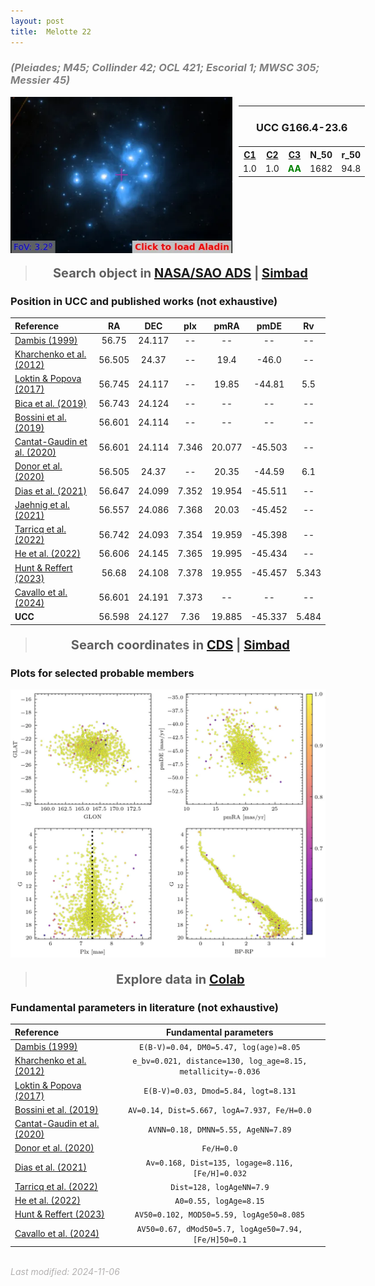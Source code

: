 ```yaml
---
layout: post
title:  Melotte 22
---
```

<h3><span style="color: #808080;"><i>(Pleiades; M45; Collinder 42; OCL 421; Escorial 1; MWSC 305; Messier 45)</i></span></h3><div style="display: flex; justify-content: space-between; width:720px;height:250px">
<div style="text-align: center;">
<!-- WEBP image -->
<img id="myImage" src="https://raw.githubusercontent.com/ucc23/Q2N/main/plots/melotte22_aladin.webp" alt="Clickable Image" style="width:355px;height:250px; cursor: pointer;">

<!-- Div to contain Aladin Lite viewer -->
<div id="aladin-lite-div" style="width:355px;height:250px;display:none;"></div>

<!-- Aladin Lite script (will be loaded after the image is clicked) -->
<script type="text/javascript">
// Function to load Aladin Lite after image click and hide the image
function loadAladinLiteAndHideImage() {
    // Dynamically load the Aladin Lite script
    let aladinScript = document.createElement('script');
    aladinScript.src = "https://aladin.cds.unistra.fr/AladinLite/api/v3/latest/aladin.js";
    aladinScript.charset = "utf-8";
    aladinScript.onload = function () {
        A.init.then(() => {
            let aladin = A.aladin('#aladin-lite-div', {survey:"P/DSS2/color", fov:3.16, target: "56.598 24.127"});
            // Remove the image
            document.getElementById('myImage').remove();
            // Hide the image
            //document.getElementById('myImage').style.visibility = "hidden";
            // Show the Aladin Lite viewer
            document.getElementById('aladin-lite-div').style.display = 'block';
        });
     };
    document.head.appendChild(aladinScript);
}
// Event listener for image click
document.getElementById('myImage').addEventListener('click', loadAladinLiteAndHideImage);
</script>
</div>
<!-- Left block -->

<table style="text-align: center; width:355px;height:250px;">
  <!-- Row 1 (title) -->
  <tr>
    <td colspan="5"><h3>UCC G166.4-23.6</h3></td>
  </tr>
  <!-- Row 2 -->
  <tr>
    <th><a href="https://ucc.ar/faq#what-are-the-c1-c2-and-c3-parameters" title="Photometric class">C1</a></th>
    <th><a href="https://ucc.ar/faq#what-are-the-c1-c2-and-c3-parameters" title="Density class">C2</a></th>
    <th><a href="https://ucc.ar/faq#what-are-the-c1-c2-and-c3-parameters" title="Combined class">C3</a></th>
    <th><div title="Stars with membership probability >50%">N_50</div></th>
    <th><div title="Radius that contains half the members [arcmin]">r_50</div></th>
  </tr>
  <!-- Row 3 -->
  <tr>
    <td>1.0</td>
    <td>1.0</td>
    <td><span style="color: green; font-weight: bold;">A</span><span style="color: green; font-weight: bold;">A</span></td>
    <td>1682</td>
    <td>94.8</td>
  </tr>
</table>
</div>

> <p style="text-align:center; font-weight: bold; font-size:20px">Search object in <a href="https://ui.adsabs.harvard.edu/search/q=%20collection%3Aastronomy%20body%3A%22Melotte%2022%22&sort=date%20desc%2C%20bibcode%20desc&p_=0" target="_blank">NASA/SAO ADS</a> | <a href="https://simbad.cds.unistra.fr/simbad/sim-id-refs?Ident=melotte22" target="_blank">Simbad</a></p>


### Position in UCC and published works (not exhaustive)

| Reference    | RA    | DEC   | plx  | pmRA  | pmDE   |  Rv  |
| :---         | :---: | :---: | :---: | :---: | :---: | :---: |
|[Dambis (1999)](https://ui.adsabs.harvard.edu/abs/1999AstL...25....7D) | 56.75 | 24.117 | -- | -- | -- | -- |
|[Kharchenko et al. (2012)](https://ui.adsabs.harvard.edu/abs/2012A%26A...543A.156K) | 56.505 | 24.37 | -- | 19.4 | -46.0 | -- |
|[Loktin & Popova (2017)](https://ui.adsabs.harvard.edu/abs/2017AstBu..72..257L) | 56.745 | 24.117 | -- | 19.85 | -44.81 | 5.5 |
|[Bica et al. (2019)](https://ui.adsabs.harvard.edu/abs/2019AJ....157...12B) | 56.743 | 24.124 | -- | -- | -- | -- |
|[Bossini et al. (2019)](https://ui.adsabs.harvard.edu/abs/2019A%26A...623A.108B) | 56.601 | 24.114 | -- | -- | -- | -- |
|[Cantat-Gaudin et al. (2020)](https://ui.adsabs.harvard.edu/abs/2020A%26A...640A...1C) | 56.601 | 24.114 | 7.346 | 20.077 | -45.503 | -- |
|[Donor et al. (2020)](https://ui.adsabs.harvard.edu/abs/2020AJ....159..199D) | 56.505 | 24.37 | -- | 20.35 | -44.59 | 6.1 |
|[Dias et al. (2021)](https://ui.adsabs.harvard.edu/abs/2021MNRAS.504..356D) | 56.647 | 24.099 | 7.352 | 19.954 | -45.511 | -- |
|[Jaehnig et al. (2021)](https://ui.adsabs.harvard.edu/abs/2021ApJ...923..129J) | 56.557 | 24.086 | 7.368 | 20.03 | -45.452 | -- |
|[Tarricq et al. (2022)](https://ui.adsabs.harvard.edu/abs/2022A%26A...659A..59T) | 56.742 | 24.093 | 7.354 | 19.959 | -45.398 | -- |
|[He et al. (2022)](https://ui.adsabs.harvard.edu/abs/2022ApJS..262....7H) | 56.606 | 24.145 | 7.365 | 19.995 | -45.434 | -- |
|[Hunt & Reffert (2023)](https://ui.adsabs.harvard.edu/abs/2023A%26A...673A.114H) | 56.68 | 24.108 | 7.378 | 19.955 | -45.457 | 5.343 |
|[Cavallo et al. (2024)](https://ui.adsabs.harvard.edu/abs/2024AJ....167...12C) | 56.601 | 24.191 | 7.373 | -- | -- | -- |
| **UCC** |56.598 | 24.127 | 7.36 | 19.885 | -45.337 | 5.484 |

> <p style="text-align:center; font-weight: bold; font-size:20px">Search coordinates in <a href="https://cdsportal.u-strasbg.fr/?target=56.598,+24.127" target="_blank">CDS</a> | <a href="https://simbad.cds.unistra.fr/mobile/object_list.html?coord=56.598%2024.127&output=json&radius=5&userEntry=melotte22" target="_blank">Simbad</a></p>

### Plots for selected probable members

![CLUSTER](https://raw.githubusercontent.com/ucc23/Q2N/main/plots/melotte22.webp)


> <p style="text-align:center; font-weight: bold; font-size:20px">Explore data in <a href="https://colab.research.google.com/github/UCC23/Q2N/blob/master/notebooks/melotte22.ipynb" target="_blank">Colab</a></p>


### Fundamental parameters in literature (not exhaustive)

| Reference |  Fundamental parameters |
| :---         |     :---:      |
| [Dambis (1999)](https://ui.adsabs.harvard.edu/abs/1999AstL...25....7D) | `E(B-V)=0.04, DM0=5.47, log(age)=8.05` |
| [Kharchenko et al. (2012)](https://ui.adsabs.harvard.edu/abs/2012A%26A...543A.156K) | `e_bv=0.021, distance=130, log_age=8.15, metallicity=-0.036` |
| [Loktin & Popova (2017)](https://ui.adsabs.harvard.edu/abs/2017AstBu..72..257L) | `E(B-V)=0.03, Dmod=5.84, logt=8.131` |
| [Bossini et al. (2019)](https://ui.adsabs.harvard.edu/abs/2019A%26A...623A.108B) | `AV=0.14, Dist=5.667, logA=7.937, Fe/H=0.0` |
| [Cantat-Gaudin et al. (2020)](https://ui.adsabs.harvard.edu/abs/2020A%26A...640A...1C) | `AVNN=0.18, DMNN=5.55, AgeNN=7.89` |
| [Donor et al. (2020)](https://ui.adsabs.harvard.edu/abs/2020AJ....159..199D) | `Fe/H=0.0` |
| [Dias et al. (2021)](https://ui.adsabs.harvard.edu/abs/2021MNRAS.504..356D) | `Av=0.168, Dist=135, logage=8.116, [Fe/H]=0.032` |
| [Tarricq et al. (2022)](https://ui.adsabs.harvard.edu/abs/2022A%26A...659A..59T) | `Dist=128, logAgeNN=7.9` |
| [He et al. (2022)](https://ui.adsabs.harvard.edu/abs/2022ApJS..262....7H) | `A0=0.55, logAge=8.15` |
| [Hunt & Reffert (2023)](https://ui.adsabs.harvard.edu/abs/2023A%26A...673A.114H) | `AV50=0.102, MOD50=5.59, logAge50=8.085` |
| [Cavallo et al. (2024)](https://ui.adsabs.harvard.edu/abs/2024AJ....167...12C) | `AV50=0.67, dMod50=5.7, logAge50=7.94, [Fe/H]50=0.1` |

<br>
<font color="b3b1b1"><i>Last modified: 2024-11-06</i></font>
